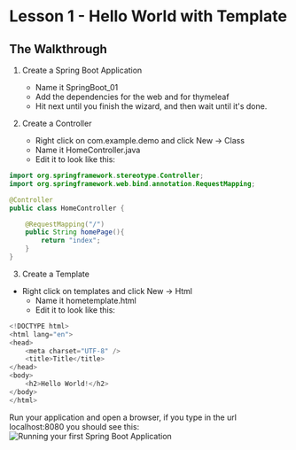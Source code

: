 # Lesson 1 - Hello World with Template 
## The Walkthrough 

1. Create a Spring Boot Application 
	* Name it SpringBoot_01 
	* Add the dependencies for the web and for thymeleaf 
	* Hit next until you finish the wizard, and then wait until it's done.    

2. Create a Controller 
	* Right click on com.example.demo and click New -> Class 
	* Name it HomeController.java 
	* Edit it to look like this: 
```java
import org.springframework.stereotype.Controller;
import org.springframework.web.bind.annotation.RequestMapping;

@Controller
public class HomeController {

    @RequestMapping("/")
    public String homePage(){
        return "index";
    }
}
```

3. Create a Template 
  * Right click on templates and click New -> Html 
	* Name it hometemplate.html 
	* Edit it to look like this: 
```java
<!DOCTYPE html>
<html lang="en">
<head>
    <meta charset="UTF-8" />
    <title>Title</title>
</head>
<body>
    <h2>Hello World!</h2>
</body>
</html>
```

Run your application and open a browser, if you type in the url localhost:8080 you should see this: 
![Running your first Spring Boot Application](https://github.com/ajhenley/unofficialguides/blob/master/IntroToSpringBoot/Lesson01.png "Running your first Spring Boot Application")
